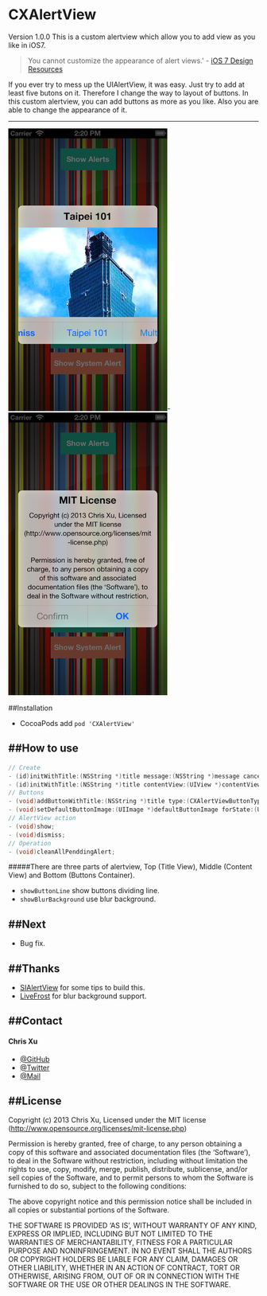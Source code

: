 CXAlertView
===========

Version 1.0.0
This is a custom alertview which allow you to add view as you like in iOS7.

>You cannot customize the appearance of alert views.' - [iOS 7 Design Resources ](https://developer.apple.com/library/ios/documentation/UserExperience/Conceptual/UIKitUICatalog/UIAlertView.html#//apple_ref/doc/uid/TP40012857-UIAlertView-SW1)

If you ever try to mess up the UIAlertView, it was easy. Just try to add at least five butons on it. Therefore I change the way to layout of buttons. In this custom alertview, you can add  buttons as more as you like. Also you are able to change the appearance of it. 

---
![ScreenShot 1](screenshot1.png)-![ScreenShot 2](screenshot2.png)

##Installation

* CocoaPods add `pod 'CXAlertView'`


##How to use
---

```Objective-C
// Create
- (id)initWithTitle:(NSString *)title message:(NSString *)message cancelButtonTitle:(NSString *)cancelButtonTitle;
- (id)initWithTitle:(NSString *)title contentView:(UIView *)contentView cancelButtonTitle:(NSString *)cancelButtonTitle;
// Buttons
- (void)addButtonWithTitle:(NSString *)title type:(CXAlertViewButtonType)type handler:(CXAlertViewHandler)handler;
- (void)setDefaultButtonImage:(UIImage *)defaultButtonImage forState:(UIControlState)state NS_AVAILABLE_IOS(5_0) UI_APPEARANCE_SELECTOR;
// AlertView action
- (void)show;
- (void)dismiss;
// Operation
- (void)cleanAllPenddingAlert;
```

#####There are three parts of alertview, Top (Title View), Middle (Content View) and Bottom (Buttons Container). 
 
 * `showButtonLine` show buttons dividing line.
 * `showBlurBackground` use blur background.
 
##Next
---

 * Bug fix.
 
 
##Thanks
---
 * [SIAlertView](https://github.com/Sumi-Interactive/SIAlertView) for some tips to build this.
 * [LiveFrost](https://github.com/radi/LiveFrost) for blur background support.

##Contact
---
#### Chris Xu

 * [@GitHub](https://github.com/ChrisXu1221)
 * [@Twitter](https://twitter.com/taterctl)
 * [@Mail](mailto:taterctl@gmail.com)

##License
---
Copyright (c) 2013 Chris Xu, Licensed under the MIT license (http://www.opensource.org/licenses/mit-license.php)

Permission is hereby granted, free of charge, to any person obtaining a copy of this software and associated documentation files (the ‘Software’), to deal in the Software without restriction, including without limitation the rights to use, copy, modify, merge, publish, distribute, sublicense, and/or sell copies of the Software, and to permit persons to whom the Software is furnished to do so, subject to the following conditions:

The above copyright notice and this permission notice shall be included in all copies or substantial portions of the Software.

THE SOFTWARE IS PROVIDED ‘AS IS’, WITHOUT WARRANTY OF ANY KIND, EXPRESS OR IMPLIED, INCLUDING BUT NOT LIMITED TO THE WARRANTIES OF MERCHANTABILITY, FITNESS FOR A PARTICULAR PURPOSE AND NONINFRINGEMENT. IN NO EVENT SHALL THE AUTHORS OR COPYRIGHT HOLDERS BE LIABLE FOR ANY CLAIM, DAMAGES OR OTHER LIABILITY, WHETHER IN AN ACTION OF CONTRACT, TORT OR OTHERWISE, ARISING FROM, OUT OF OR IN CONNECTION WITH THE SOFTWARE OR THE USE OR OTHER DEALINGS IN THE SOFTWARE.